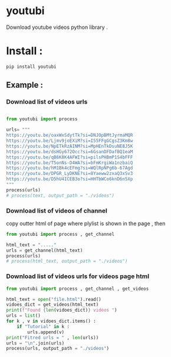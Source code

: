 # youtubi

Download youtube videos python library .

# Install  : 
```bash
pip install youtubi
```

## Example : 
### Download list of videos urls 
```python 

from youtubi import process 

urls= """
https://youtu.be/oaxWxSdytTk?si=DNJOpBMtJyrmaMQR
https://youtu.be/Ljmv9joEXiM?si=I55FFgGCgsZ3Km8w
https://youtu.be/NpETkRzAINM?si=MpHEnTkDsuNE8J5K
https://youtu.be/dsHGy672Occ?si=6GsanDFDafBQ1eaM
https://youtu.be/qB6K8K4AFWI?si=pilsPHBmP1S4bFFF
https://youtu.be/T5onNs-D4WA?si=bFmKrgiWa1nzbaiQ
https://youtu.be/hM1Bk4cEFmg?si=WQlRpNPg6b-67Agd
https://youtu.be/DPGR_LyDKNE?si=8Yaeww2zxaQ3xSv3
https://youtu.be/D5hU4ICEB3o?si=HHTbWCo6knD6n5Xp
"""
process(urls)
# process(text, output_path = "./videos")
```
### Download list of videos of channel 
copy outter html of page where plylist is shown in the page , then 
```python 
from youtubi import process , get_channel

html_text = "....."
urls = get_channel(html_text)
process(urls)
# process(html_text, output_path = "./videos")

```

### Download list of videos urls for videos page html 

```python 
from youtubi import process , get_channel , get_videos

html_text = open("file.html").read()
vidoes_dict = get_videos(html_text)
print(f"Found {len(vidoes_dict)} videos ")
urls = list() 
for k , v in vidoes_dict.items() : 
    if "Tutorial" in k : 
        urls.append(v)
print("Fitred urls = " , len(urls))
urls = "\n".join(urls)
process(urls, output_path = "./videos")

```

